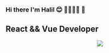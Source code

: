 ### Hi there I'm Halil :blush: 👨‍👨‍👦‍👦 👋

## React && Vue Developer

<div align="center">
<img src="./profile-3d-contrib/profile-gitblock.svg"/>
</div>
<!--

- 🔭 I’m currently working on ...
- 🌱 I’m currently learning ...
- 👯 I’m looking to collaborate on ...
- 🤔 I’m looking for help with ...
- 💬 Ask me about ...
- 📫 How to reach me: ...
- 😄 Pronouns: ...
- ⚡ Fun fact: ...
-->
</br>
<details>
  <summary>Github Stats</summary>
  
  ![Anurag's GitHub stats](https://github-readme-stats.vercel.app/api?username=H02c4n&show_icons=true&theme=radical)
  
</details>

<details>
  <summary>Most Used Languages</summary>
  
  
![Top Langs](https://github-readme-stats.vercel.app/api/top-langs/?username=H02c4n&layout=compact&show_icons=true&theme=radical)
  
</details>


